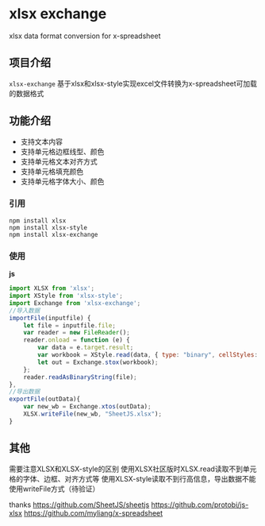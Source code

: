 # xlsx exchange
xlsx data format conversion for x-spreadsheet

## 项目介绍
`xlsx-exchange` 基于xlsx和xlsx-style实现excel文件转换为x-spreadsheet可加载的数据格式


## 功能介绍
* 支持文本内容
* 支持单元格边框线型、颜色
* 支持单元格文本对齐方式
* 支持单元格填充颜色
* 支持单元格字体大小、颜色

### 引用

```
npm install xlsx
npm install xlsx-style
npm install xlsx-exchange
```

### 使用

**js**

```javascript
import XLSX from 'xlsx';
import XStyle from 'xlsx-style';
import Exchange from 'xlsx-exchange';
//导入数据
importFile(inputfile) {
    let file = inputfile.file;
    var reader = new FileReader();
    reader.onload = function (e) {
        var data = e.target.result;
        var workbook = XStyle.read(data, { type: "binary", cellStyles: true });
        let out = Exchange.stox(workbook);
    };
    reader.readAsBinaryString(file);
},
//导出数据
exportFile(outData){
    var new_wb = Exchange.xtos(outData);
    XLSX.writeFile(new_wb, "SheetJS.xlsx");
}

```

## 其他
需要注意XLSX和XLSX-style的区别
使用XLSX社区版时XLSX.read读取不到单元格的字体、边框、对齐方式等
使用XLSX-style读取不到行高信息，导出数据不能使用writeFile方式（待验证）

thanks 
https://github.com/SheetJS/sheetjs
https://github.com/protobi/js-xlsx
https://github.com/myliang/x-spreadsheet


